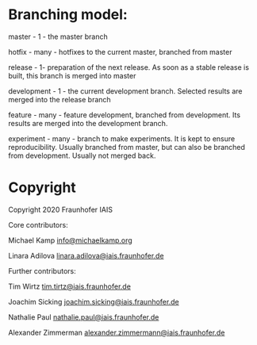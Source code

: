 # Branching model:

master - 1 - the master branch

hotfix - many - hotfixes to the current master, branched from master

release - 1- preparation of the next release. As soon as a stable release is built, this branch is merged into master

development - 1 - the current development branch. Selected results are merged into the release branch

feature - many - feature development, branched from development. Its results are merged into the development branch.

experiment - many - branch to make experiments. It is kept to ensure reproducibility. Usually branched from master, but can also be branched from development. Usually not merged back. 


# Copyright
Copyright 2020 Fraunhofer IAIS

Core contributors:

Michael Kamp info@michaelkamp.org

Linara Adilova linara.adilova@iais.fraunhofer.de

Further contributors:

Tim Wirtz tim.tirtz@iais.fraunhofer.de

Joachim Sicking joachim.sicking@iais.fraunhofer.de

Nathalie Paul nathalie.paul@iais.fraunhofer.de

Alexander Zimmerman alexander.zimmermann@iais.fraunhofer.de
